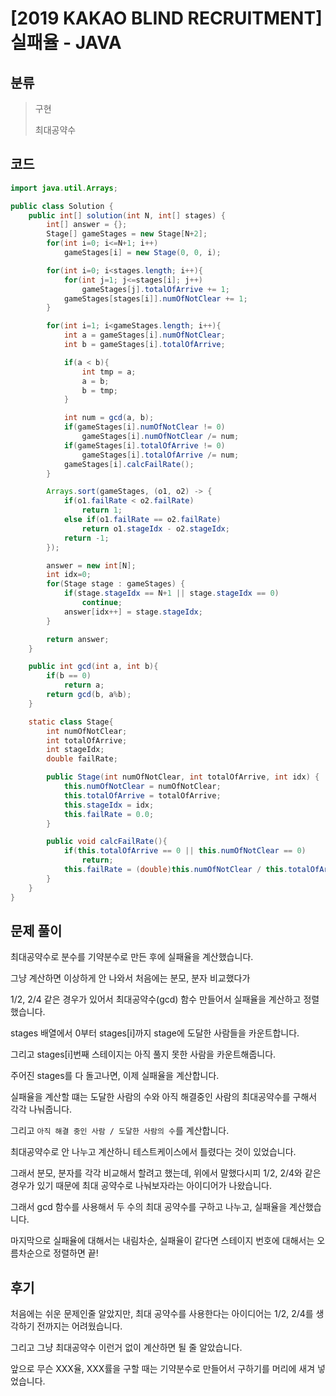 # [2019 KAKAO BLIND RECRUITMENT] 실패율 - JAVA

## 분류
> 구현
> 
> 최대공약수

## 코드
```java
import java.util.Arrays;

public class Solution {
    public int[] solution(int N, int[] stages) {
        int[] answer = {};
        Stage[] gameStages = new Stage[N+2];
        for(int i=0; i<=N+1; i++)
            gameStages[i] = new Stage(0, 0, i);

        for(int i=0; i<stages.length; i++){
            for(int j=1; j<=stages[i]; j++)
                gameStages[j].totalOfArrive += 1;
            gameStages[stages[i]].numOfNotClear += 1;
        }

        for(int i=1; i<gameStages.length; i++){
            int a = gameStages[i].numOfNotClear;
            int b = gameStages[i].totalOfArrive;

            if(a < b){
                int tmp = a;
                a = b;
                b = tmp;
            }

            int num = gcd(a, b);
            if(gameStages[i].numOfNotClear != 0)
                gameStages[i].numOfNotClear /= num;
            if(gameStages[i].totalOfArrive != 0)
                gameStages[i].totalOfArrive /= num;
            gameStages[i].calcFailRate();
        }

        Arrays.sort(gameStages, (o1, o2) -> {
            if(o1.failRate < o2.failRate)
                return 1;
            else if(o1.failRate == o2.failRate)
                return o1.stageIdx - o2.stageIdx;
            return -1;
        });

        answer = new int[N];
        int idx=0;
        for(Stage stage : gameStages) {
            if(stage.stageIdx == N+1 || stage.stageIdx == 0)
                continue;
            answer[idx++] = stage.stageIdx;
        }

        return answer;
    }

    public int gcd(int a, int b){
        if(b == 0)
            return a;
        return gcd(b, a%b);
    }

    static class Stage{
        int numOfNotClear;
        int totalOfArrive;
        int stageIdx;
        double failRate;

        public Stage(int numOfNotClear, int totalOfArrive, int idx) {
            this.numOfNotClear = numOfNotClear;
            this.totalOfArrive = totalOfArrive;
            this.stageIdx = idx;
            this.failRate = 0.0;
        }

        public void calcFailRate(){
            if(this.totalOfArrive == 0 || this.numOfNotClear == 0)
                return;
            this.failRate = (double)this.numOfNotClear / this.totalOfArrive;
        }
    }
}
```

## 문제 풀이
최대공약수로 분수를 기약분수로 만든 후에 실패율을 계산했습니다.

그냥 계산하면 이상하게 안 나와서 처음에는 분모, 분자 비교했다가

1/2, 2/4 같은 경우가 있어서 최대공약수(gcd) 함수 만들어서 실패율을 계산하고 정렬했습니다.

stages 배열에서 0부터 stages[i]까지 stage에 도달한 사람들을 카운트합니다.

그리고 stages[i]번째 스테이지는 아직 풀지 못한 사람을 카운트해줍니다.

주어진 stages를 다 돌고나면, 이제 실패율을 계산합니다.

실패율을 계산할 떄는 도달한 사람의 수와 아직 해결중인 사람의 최대공약수를 구해서 각각 나눠줍니다.

그리고 `아직 해결 중인 사람 / 도달한 사람의 수`를 계산합니다.

최대공약수로 안 나누고 계산하니 테스트케이스에서 틀렸다는 것이 있었습니다. 

그래서 분모, 분자를 각각 비교해서 할려고 했는데, 위에서 말했다시피 1/2, 2/4와 같은 경우가 있기 때문에 최대 공약수로 나눠보자라는 아이디어가 나왔습니다.

그래서 gcd 함수를 사용해서 두 수의 최대 공약수를 구하고 나누고, 실패율을 계산했습니다.

마지막으로 실패율에 대해서는 내림차순, 실패율이 같다면 스테이지 번호에 대해서는 오름차순으로 정렬하면 끝!

## 후기
처음에는 쉬운 문제인줄 알았지만, 최대 공약수를 사용한다는 아이디어는 1/2, 2/4를 생각하기 전까지는 어려웠습니다.

그리고 그냥 최대공약수 이런거 없이 계산하면 될 줄 알았습니다.

앞으로 무슨 XXX율, XXX률을 구할 때는 기약분수로 만들어서 구하기를 머리에 새겨 넣었습니다.